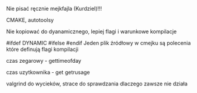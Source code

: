 Nie pisać ręcznie mejkfajla (Kurdziel)!!!

CMAKE, autotoolsy

Nie kopiować do dyanamicznego, lepiej flagi i warunkowe kompilacje

#ifdef DYNAMIC #ifelse #endif Jeden plik źródłowy w cmejku są polecenia które definują flagi kompilacji

czas zegarowy - gettimeofday

czas uzytkownika - get getrusage

valgrind do wycieków, strace do sprawdzania dlaczego zawsze nie działa

